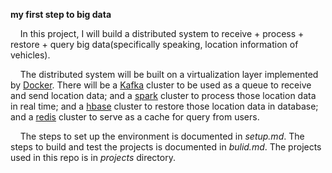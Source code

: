 **my first step to big data**  

&nbsp;&nbsp;&nbsp;&nbsp;In this project, I will build a distributed system to receive + process + restore + query big data(specifically speaking, location information of vehicles).   

&nbsp;&nbsp;&nbsp;&nbsp;The distributed system will be built on a virtualization layer implemented by [Docker][1].
There will be a [Kafka][2] cluster to be used as a queue to receive and send location data; and a [spark][3] cluster to process those location data in real time; 
and a [hbase][4] cluster to restore those location data in database; and a [redis][5] cluster to serve as a cache for query from users.

&nbsp;&nbsp;&nbsp;&nbsp;The steps to set up the environment is documented in *setup.md*. The steps to build and test the projects is documented in *bulid.md*.
The projects used in this repo is in *projects* directory.  

[1]: https://www.docker.com/
[2]: https://kafka.apache.org/ 
[3]: http://spark.apache.org/
[4]: https://hbase.apache.org/
[5]: https://redis.io/

